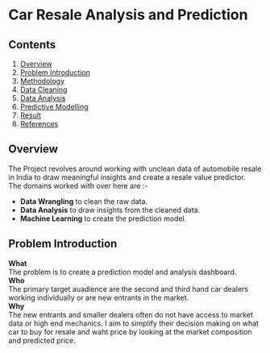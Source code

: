# Car Resale Analysis and Prediction
<!--
Dashboard Link
  https://dataplatform.cloud.ibm.com/dashboards/7951e9c0-c358-4277-936f-3cae45ae4ec4/view/7234aa393e833ef770e7c4e407992c0674642359e7bb865287d37b490b657797f36f47c5c87d4f5fd8470732a5e4430a9f
-->
## Contents
 1. [Overview](#overview) 
 2. [Problem Introduction](#problem-introduction) 
 3. [Methodology](#methodology) 
 4. [Data Cleaning](#data-cleaning) 
 5. [Data Analysis](#data-analysis) 
 6. [Predictive Modelling](#predictive-modelling) 
 7. [Result](#result)
 8. [References](#references)
 
## Overview
The Project revolves around working with unclean data of automobile resale in India to draw meaningful insights and create a resale value predictor.<br>
The domains worked with over here are :- <br> 
 - **Data Wrangling** to clean the raw data.
 - **Data Analysis** to draw insights from the cleaned data.
 - **Machine Learning** to create the prediction model.
 
## Problem Introduction
**What**<br>
The problem is to create a prediction model and analysis dashboard.<br>
**Who**<br>
The primary target auadience are the second and third hand car dealers working individually or are new entrants in the market.<br>
**Why**<br>
The new entrants and smaller dealers often do not have access to market data or high end mechanics. I aim to simplify their decision making on what car to buy for resale and waht price by looking at the market composition and predicted price.

